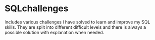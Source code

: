 # SQLchallenges
 Includes various challenges I have solved to learn and improve my SQL skills.
 They are split into different difficult levels and there is always a possible solution with explanation when needed.